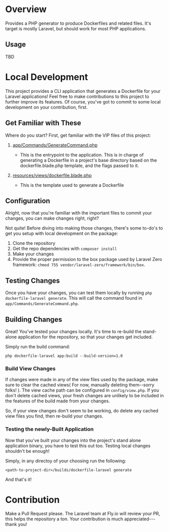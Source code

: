 # Overview

Provides a PHP generator to produce Dockerfiles and related files. It's target is mostly Laravel, but should work for most PHP applications.

## Usage

TBD


# Local Development

This project provides a CLI application that generates a Dockerfile for your Laravel applications! Feel free to make contributions to this project to further improve its features. Of course, you've got to commit to some local development on your contribution, first.

## Get Familiar with These
Where do you start? First, get familiar with the VIP files of this project:
1. [app/Commands/GenerateCommand.php](https://github.com/fly-apps/dockerfile-laravel/blob/d3254571d874b24340d614ff62c931d07495365e/app/Commands/GenerateCommand.php#L8)
    - This is the entrypoint to the application. This is in charge of generating a Dockerfile in a project's base directory based on the dockerfile.blade.php template, and the flags passed to it.

2. [resources/views/dockerfile.blade.php](https://github.com/fly-apps/dockerfile-laravel/blob/d3254571d874b24340d614ff62c931d07495365e/resources/views/dockerfile.blade.php#L1)
    - This is the template used to generate a Dockerfile 


## Configuration
Alright, now that you're familiar with the important files to commit your changes, you can make changes right, right?

Not quite! Before diving into making those changes, there's some to-do's to get you setup with local development on the package:

1. Clone the repository
2. Get the repo dependencies with `composer install`
3. Make your changes
4. Provide the proper permission to the box package used by Laravel Zero framework: `chmod 755 vendor/laravel-zero/framework/bin/box`. 


## Testing Changes

Once you have your changes, you can test them locally by running `php dockerfile-laravel generate`. This will call the command found in `app/Commands/GenerateCommand.php`. 

## Building Changes

Great! You've tested your changes locally. It's time to re-build the stand-alone application for the repository, so that your changes get included. 

Simply run the build command:

```
php dockerfile-laravel app:build --build-version=1.0
```

### Build View Changes 
If changes were made in any of the view files used by the package, make sure to clear the cached views( For now, manually deleting them--sorry folks! ). The view cache path can be configured in `config/view.php`. If you don't delete cached views, your fresh changes are unlikely to be included in the features of the build made from your changes.

So, if your view changes don't seem to be working, do delete any cached view files you find, then re-build your changes.

### Testing the newly-Built Application
Now that you've built your changes into the project's stand alone application binary, you have to test this out too. Testing local changes shouldn't be enough!

Simply, in any directoy of your choosing run the following:
```
<path-to-project-dir>/builds/dockerfile-laravel generate
```

And that's it!

# Contribution

Make a Pull Request please. The Laravel team at Fly.io will review your PR, this helps the repository a ton. Your contribution is much appreciated---thank you!